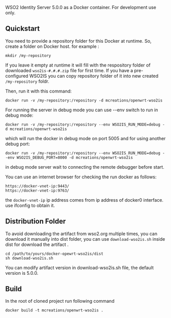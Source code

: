 WSO2 Identity Server 5.0.0 as a Docker container. For development use only.

## Quickstart
You need to provide a repository folder for this Docker at runtime.
So, create a folder on Docker host.
for example :
```
mkdir /my-repository
```
If you leave it empty at runtime it will fill with the respository folder of downloaded `wso2is-#.#.#.zip` file for first time.
If you have a pre-configured WSO2IS you can copy repository folder of it into new created `/my-repository` foldr.

Then, run it with this command:
```
docker run -v /my-repository:/repository -d mcreations/openwrt-wso2is
```
For running the server in debug mode you can use --env switch to run in debug mode:
```
docker run -v /my-repository:/repository --env WSO2IS_RUN_MODE=debug -d mcreations/openwrt-wso2is
```
which will run the docker in debug mode on port 5005 and for using another debug port:
```
docker run -v /my-repository:/repository --env WSO2IS_RUN_MODE=debug --env WSO2IS_DEBUG_PORT=8000 -d mcreations/openwrt-wso2is
```
in debug mode server wait to connecting the remote debugger before start.

You can use an internet browser for checking the run docker as follows:
```
https://docker-vnet-ip:9443/
https://docker-vnet-ip:9763/
```
the `docker-vnet-ip` ip address comes from ip address of docker0 interface. use ifconfig to obtain it.

## Distribution Folder
To avoid downloading the artifact from wso2.org multiple times, you can download it manually into dist folder, you can use `download-wso2is.sh` inside dist for download the artifact .
```
cd /path/to/yours/docker-opewrt-wso2is/dist
sh download-wso2is.sh
```
You can modify artifact version in download-wso2is.sh file, the default version is 5.0.0.

## Build
In the root of cloned project run following command 
```
docker build -t mcreations/openwrt-wso2is .
```